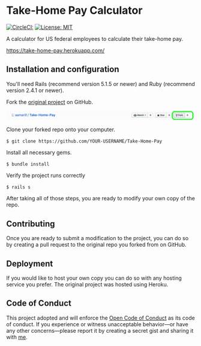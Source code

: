# Take-Home Pay Calculator
[![CircleCI:](https://circleci.com/gh/aamarill/Take-Home-Pay.svg?style=svg)](https://circleci.com/gh/aamarill/Take-Home-Pay)
[![License: MIT](https://img.shields.io/badge/License-MIT-yellow.svg)](https://opensource.org/licenses/MIT)

A calculator for US federal employees to calculate their take-home pay.

https://take-home-pay.herokuapp.com/


## Installation and configuration
You'll need Rails (recommend version 5.1.5 or newer) and Ruby (recommend version
  2.4.1 or newer).

Fork the [original project](https://github.com/aamarill/Take-Home-Pay) on GitHub.

![alt title](app/assets/images/forking_screenshot.png)

Clone your forked repo onto your computer.

``` shell
$ git clone https://github.com/YOUR-USERNAME/Take-Home-Pay
```

Install all necessary gems.

```shell
$ bundle install
```

Verify the project runs correctly
```shell
$ rails s
```

After taking all of those steps, you are ready to modify your own copy of the
repo.

## Contributing
Once you are ready to submit a modification to the project, you can do so by
creating a pull request to the original repo you forked from on GitHub.

## Deployment
If you would like to host your own copy you can do so with any hosting service
you prefer. The original project was hosted using Heroku.

## Code of Conduct
This project adopted and will enforce the [Open Code of Conduct](http://todogroup.org/opencodeofconduct/)
as its code of conduct. If you experience or witness unacceptable behavior—or have any other concerns—please report it by creating a secret gist and sharing it with [me](https://github.com/aamarill).
